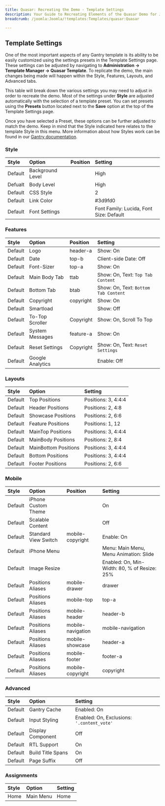 ```yaml
---
title: Quasar: Recreating the Demo - Template Settings
description: Your Guide to Recreating Elements of the Quasar Demo for Joomla
breadcrumb: /joomla:Joomla/!templates:Templates/quasar:Quasar

---
```


Template Settings
-----

One of the most important aspects of any Gantry template is its ability to be easily customized using the settings presets in the Template Settings page. These settings can be adjusted by navigating to **Administration -> Template Manager -> Quasar Template**. To replicate the demo, the main changes being made will happen within the Style, Features, Layouts, and Advanced tabs. 

This table will break down the various settings you may need to adjust in order to recreate the demo. Most of the settings under **Style** are adjusted automatically with the selection of a template preset. You can set presets using the **Presets** button located next to the **Save** option at the top of the Template Settings page.

Once you have selected a Preset, these options can be further adjusted to match the demo. Keep in mind that the Style indicated here relates to the template Style in this menu. More information about how Styles work can be found in our [Gantry documentation][Style].

### Style

| Style   | Option           | Position | Setting                                 |  
| :------ | :--------------- | :------- | :-------------------------------------- |  
| Default | Background Level |          | High                                    |  
| Defualt | Body Level       |          | High                                    |  
| Default | CSS Style        |          | 2                                       |  
| Default | Link Color       |          | #3d9fd0                                 |  
| Default | Font Settings    |          | Font Family: Lucida, Font Size: Default |  

### Features

| Style   | Option           | Position  | Setting                              |  
| :------ | :--------------- | :-------- | :----------------------------------- |  
| Default | Logo             | header-a  | Show: On                             |  
| Default | Date             | top-b     | Client-side Date: Off                |  
| Default | Font-Sizer       | top-a     | Show: On                             |  
| Default | Main Body Tab    | ttab      | Show: On, Text: `Top Tab Content`    |  
| Default | Bottom Tab       | btab      | Show: On, Text: `Bottom Tab Content` |  
| Default | Copyright        | copyright | Show: On                             |  
| Default | Smartload        |           | Show: Off                            |  
| Default | To-Top Scroller  | Copyright | Show: On, Scroll To Top              |  
| Default | System Messages  | feature-a | Show: On                             |  
| Default | Reset Settings   | Copyright | Show: On, Text: `Reset Settings`     |  
| Default | Google Analytics |           | Enable: Off                          |  

### Layouts

| Style   | Option               | Setting             |  
| :------ | :------------------- | :------------------ |  
| Default | Top Positions        | Positions: 3, 4:4:4 |  
| Default | Header Positions     | Positions: 2, 4:8   |  
| Default | Showcase Positions   | Positions: 2, 6:6   |  
| Default | Feature Positions    | Positions: 1, 12    |  
| Default | MainTop Positions    | Positions: 3, 4:4:4 |  
| Default | MainBody Positions   | Positions: 2, 8:4   |  
| Default | MainBottom Positions | Positions: 3, 4:4:4 |  
| Default | Bottom Positions     | Positions: 3, 4:4:4 |  
| Default | Footer Positions     | Positions: 2, 6:6   |  

### Mobile

| Style   | Option               | Position          | Setting                                      |  
| :------ | :------------------- | :---------------- | :------------------------------------------- |  
| Default | iPhone Custom Theme  |                   | On                                           |  
| Default | Scalable Content     |                   | Off                                          |  
| Default | Standard View Switch | mobile-copyright  | Enable: On                                   |  
| Default | iPhone Menu          |                   | Menu: Main Menu, Menu Animation: Slide       |  
| Default | Image Resize         |                   | Enabled: On, Min-Width: 80, % of Resize: 25% |  
| Default | Positions Aliases    | mobile-drawer     | drawer                                       |  
| Default | Positions Aliases    | mobile-top        | top-a                                        |  
| Default | Positions Aliases    | mobile-header     | header-b                                     |  
| Default | Positions Aliases    | mobile-navigation | mobile-navigation                            |  
| Default | Positions Aliases    | mobile-showcase   | header-a                                     |  
| Default | Positions Aliases    | mobile-footer     | footer-a                                     |  
| Default | Positions Aliases    | mobile-copyright  | copyright                                    |  

### Advanced

| Style   | Option            | Setting                                    |  
| :------ | :---------------- | :----------------------------------------- |  
| Default | Gantry Cache      | Enabled: On                                |  
| Default | Input Styling     | Enabled: On, Exclusions: `'.content_vote'` |  
| Default | Display Component | Off                                        |  
| Default | RTL Support       | On                                         |  
| Default | Build Title Spans | On                                         |  
| Default | Page Suffix       | Off                                        |  

### Assignments

| Style | Option    | Setting |  
| :---- | :-------- | :------ |  
| Home  | Main Menu | Home    |  

[demo25]: assets/Quasar.jpg
[menu]: ../../start/menu.md
[Style]: http://docs.gantry.org/gantry4/configure
[Quasar2]: assets/Quasar.jpeg